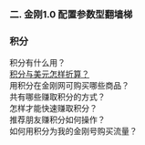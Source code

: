### 二. 金刚1.0 配置参数型翻墙梯
### 积分
积分有什么用？<br>
[积分与美元怎样折算？](https://a2zitpro.github.io/web/积分与美元怎样折算)<br>
用积分在金刚网可购买哪些商品？<br>
共有哪些赚取积分的方式？<br>
怎样才能快速赚取积分？<br>
推荐朋友赚积分如何操作？<br>
如何用积分为我的金刚号购买流量？<br>
